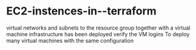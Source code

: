 # EC2-instences-in--terraform
virtual networks and subnets to the resource group together with a virtual machine infrastructure has been deployed verify the VM logins To deploy many virtual machines with the same configuration
